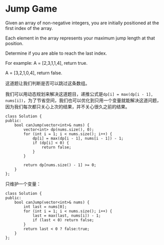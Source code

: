 Jump Game
===========
Given an array of non-negative integers, you are initially positioned at the first index of the array.

Each element in the array represents your maximum jump length at that position.

Determine if you are able to reach the last index.

For example:
A = [2,3,1,1,4], return true.

A = [3,2,1,0,4], return false.

这道题让我们判断是否可以跳过这条数组。

我们可以用动态规划来解决这道题目，递推公式是`dp[i] = max(dp[i - 1], nums[i])`，为了节省空间，我们也可以优化到只用一个变量就能解决这道问题，因为我们每次都只关心上次的结果，并不关心很久之前的结果。

```
class Solution {
public:
    bool canJump(vector<int>& nums) {
        vector<int> dp(nums.size(), 0);
        for (int i = 1; i < nums.size(); i++) {
            dp[i] = max(dp[i - 1], nums[i - 1]) - 1;
            if (dp[i] < 0) {
                return false;
            }
        }

        return dp[nums.size() - 1] >= 0;
    }
};
```

只维护一个变量：
```
class Solution {
public:
    bool canJump(vector<int>& nums) {
        int last = nums[0];
        for (int i = 1; i < nums.size(); i++) {
            last = max(last, nums[i]) - 1;
            if (last < 0) return false;
        }
        return last < 0 ? false:true;
    }
};
```
